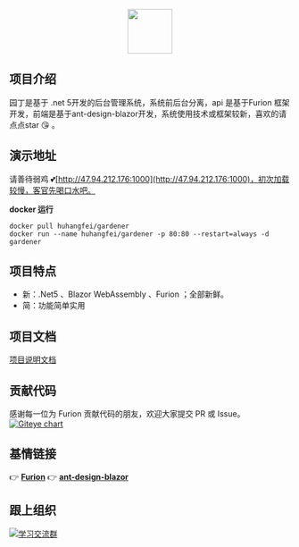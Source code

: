 <p align="center"><img src="https://images.gitee.com/uploads/images/2020/1204/145903_cea2bf9d_302533.png" height="80"/></p>

## 项目介绍

园丁是基于 .net 5开发的后台管理系统，系统前后台分离，api 是基于Furion 框架开发，前端是基于ant-design-blazor开发，系统使用技术或框架较新，喜欢的请点点star :kissing_heart: 。
## 演示地址
请善待弱鸡 :two_hearts:[http://47.94.212.176:1000](http://47.94.212.176:1000)，初次加载较慢，客官先喝口水吧。

 **docker 运行** 
```
docker pull huhangfei/gardener
docker run --name huhangfei/gardener -p 80:80 --restart=always -d gardener
```

## 项目特点
- 新：.Net5 、Blazor WebAssembly 、Furion ；全部新鲜。
- 简：功能简单实用

## 项目文档
[项目说明文档](https://gitee.com/hgflydream/Gardener/wikis)

## 贡献代码

感谢每一位为 Furion 贡献代码的朋友，欢迎大家提交 PR 或 Issue。
[![Giteye chart](https://chart.giteye.net/gitee/hgflydream/Gardener/PPVXK76M.png)](https://giteye.net/chart/PPVXK76M)

## 基情链接
👉 **[Furion](https://gitee.com/monksoul/Furion)**
👉 **[ant-design-blazor](https://github.com/ant-design-blazor/ant-design-blazor)**

## 跟上组织
<a target="_blank" href="https://qm.qq.com/cgi-bin/qm/qr?k=ILV3MBrcZtr4uUSsKa3njjnpBiUvT0xe&jump_from=webapi"><img border="0" src="//pub.idqqimg.com/wpa/images/group.png" alt="学习交流群" title="学习交流群"></a>
